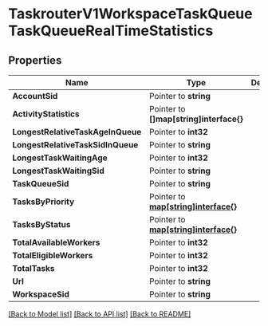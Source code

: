 # TaskrouterV1WorkspaceTaskQueueTaskQueueRealTimeStatistics

## Properties

Name | Type | Description | Notes
------------ | ------------- | ------------- | -------------
**AccountSid** | Pointer to **string** |  | [optional] 
**ActivityStatistics** | Pointer to **[]map[string]interface{}** |  | [optional] 
**LongestRelativeTaskAgeInQueue** | Pointer to **int32** |  | [optional] 
**LongestRelativeTaskSidInQueue** | Pointer to **string** |  | [optional] 
**LongestTaskWaitingAge** | Pointer to **int32** |  | [optional] 
**LongestTaskWaitingSid** | Pointer to **string** |  | [optional] 
**TaskQueueSid** | Pointer to **string** |  | [optional] 
**TasksByPriority** | Pointer to [**map[string]interface{}**](.md) |  | [optional] 
**TasksByStatus** | Pointer to [**map[string]interface{}**](.md) |  | [optional] 
**TotalAvailableWorkers** | Pointer to **int32** |  | [optional] 
**TotalEligibleWorkers** | Pointer to **int32** |  | [optional] 
**TotalTasks** | Pointer to **int32** |  | [optional] 
**Url** | Pointer to **string** |  | [optional] 
**WorkspaceSid** | Pointer to **string** |  | [optional] 

[[Back to Model list]](../README.md#documentation-for-models) [[Back to API list]](../README.md#documentation-for-api-endpoints) [[Back to README]](../README.md)


